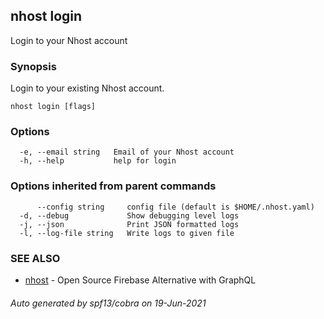 ## nhost login

Login to your Nhost account

### Synopsis

Login to your existing Nhost account.

```
nhost login [flags]
```

### Options

```
  -e, --email string   Email of your Nhost account
  -h, --help           help for login
```

### Options inherited from parent commands

```
      --config string     config file (default is $HOME/.nhost.yaml)
  -d, --debug             Show debugging level logs
  -j, --json              Print JSON formatted logs
  -l, --log-file string   Write logs to given file
```

### SEE ALSO

* [nhost](nhost.md)	 - Open Source Firebase Alternative with GraphQL

###### Auto generated by spf13/cobra on 19-Jun-2021
